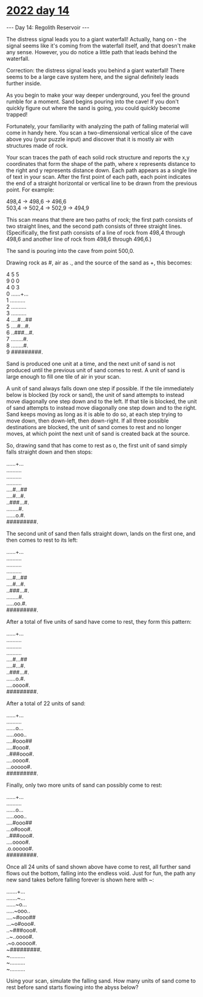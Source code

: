 # [2022 day 14](https://adventofcode.com/2022/day/14)

--- Day 14: Regolith Reservoir ---

The distress signal leads you to a giant waterfall! Actually, hang on - the signal seems like it's coming from the waterfall itself, and that doesn't make any sense. However, you do notice a little path that leads behind the waterfall.



Correction: the distress signal leads you behind a giant waterfall! There seems to be a large cave system here, and the signal definitely leads further inside.



As you begin to make your way deeper underground, you feel the ground rumble for a moment. Sand begins pouring into the cave! If you don't quickly figure out where the sand is going, you could quickly become trapped!



Fortunately, your familiarity with analyzing the path of falling material will come in handy here. You scan a two-dimensional vertical slice of the cave above you (your puzzle input) and discover that it is mostly air with structures made of rock.



Your scan traces the path of each solid rock structure and reports the x,y coordinates that form the shape of the path, where x represents distance to the right and y represents distance down. Each path appears as a single line of text in your scan. After the first point of each path, each point indicates the end of a straight horizontal or vertical line to be drawn from the previous point. For example:



498,4 -> 498,6 -> 496,6\
503,4 -> 502,4 -> 502,9 -> 494,9



This scan means that there are two paths of rock; the first path consists of two straight lines, and the second path consists of three straight lines. (Specifically, the first path consists of a line of rock from 498,4 through 498,6 and another line of rock from 498,6 through 496,6.)



The sand is pouring into the cave from point 500,0.



Drawing rock as #, air as ., and the source of the sand as +, this becomes:



4     5  5\
  9     0  0\
  4     0  3\
0 ......+...\
1 ..........\
2 ..........\
3 ..........\
4 ....#...##\
5 ....#...#.\
6 ..###...#.\
7 ........#.\
8 ........#.\
9 #########.



Sand is produced one unit at a time, and the next unit of sand is not produced until the previous unit of sand comes to rest. A unit of sand is large enough to fill one tile of air in your scan.



A unit of sand always falls down one step if possible. If the tile immediately below is blocked (by rock or sand), the unit of sand attempts to instead move diagonally one step down and to the left. If that tile is blocked, the unit of sand attempts to instead move diagonally one step down and to the right. Sand keeps moving as long as it is able to do so, at each step trying to move down, then down-left, then down-right. If all three possible destinations are blocked, the unit of sand comes to rest and no longer moves, at which point the next unit of sand is created back at the source.



So, drawing sand that has come to rest as o, the first unit of sand simply falls straight down and then stops:



......+...\
..........\
..........\
..........\
....#...##\
....#...#.\
..###...#.\
........#.\
......o.#.\
#########.



The second unit of sand then falls straight down, lands on the first one, and then comes to rest to its left:



......+...\
..........\
..........\
..........\
....#...##\
....#...#.\
..###...#.\
........#.\
.....oo.#.\
#########.



After a total of five units of sand have come to rest, they form this pattern:



......+...\
..........\
..........\
..........\
....#...##\
....#...#.\
..###...#.\
......o.#.\
....oooo#.\
#########.



After a total of 22 units of sand:



......+...\
..........\
......o...\
.....ooo..\
....#ooo##\
....#ooo#.\
..###ooo#.\
....oooo#.\
...ooooo#.\
#########.



Finally, only two more units of sand can possibly come to rest:



......+...\
..........\
......o...\
.....ooo..\
....#ooo##\
...o#ooo#.\
..###ooo#.\
....oooo#.\
.o.ooooo#.\
#########.



Once all 24 units of sand shown above have come to rest, all further sand flows out the bottom, falling into the endless void. Just for fun, the path any new sand takes before falling forever is shown here with ~:



.......+...\
.......~...\
......~o...\
.....~ooo..\
....~#ooo##\
...~o#ooo#.\
..~###ooo#.\
..~..oooo#.\
.~o.ooooo#.\
~#########.\
~..........\
~..........\
~..........



Using your scan, simulate the falling sand. How many units of sand come to rest before sand starts flowing into the abyss below?



